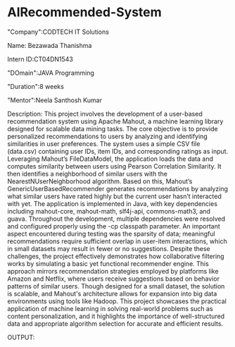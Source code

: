 # AIRecommended-System

"Company":CODTECH IT Solutions

Name: Bezawada Thanishma

Intern ID:CT04DN1543

"DOmain":JAVA Programming

"Duration":8 weeks

"Mentor":Neela Santhosh Kumar

Description: This project involves the development of a user-based recommendation system using Apache Mahout, a machine learning library designed for scalable data mining tasks. The core objective is to provide personalized recommendations to users by analyzing and identifying similarities in user preferences. The system uses a simple CSV file (data.csv) containing user IDs, item IDs, and corresponding ratings as input. Leveraging Mahout’s FileDataModel, the application loads the data and computes similarity between users using Pearson Correlation Similarity. It then identifies a neighborhood of similar users with the NearestNUserNeighborhood algorithm. Based on this, Mahout’s GenericUserBasedRecommender generates recommendations by analyzing what similar users have rated highly but the current user hasn’t interacted with yet. The application is implemented in Java, with key dependencies including mahout-core, mahout-math, slf4j-api, commons-math3, and guava. Throughout the development, multiple dependencies were resolved and configured properly using the -cp classpath parameter. An important aspect encountered during testing was the sparsity of data; meaningful recommendations require sufficient overlap in user-item interactions, which in small datasets may result in fewer or no suggestions. Despite these challenges, the project effectively demonstrates how collaborative filtering works by simulating a basic yet functional recommender engine. This approach mirrors recommendation strategies employed by platforms like Amazon and Netflix, where users receive suggestions based on behavior patterns of similar users. Though designed for a small dataset, the solution is scalable, and Mahout's architecture allows for expansion into big data environments using tools like Hadoop. This project showcases the practical application of machine learning in solving real-world problems such as content personalization, and it highlights the importance of well-structured data and appropriate algorithm selection for accurate and efficient results.

OUTPUT:
